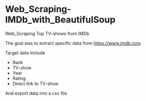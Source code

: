 # Web_Scraping-IMDb_with_BeautifulSoup
Web_Scraping Top TV-shows from IMDb

The goal was to extract specific data from https://www.imdb.com

Target data include
- Rank
- TV-show
- Year
- Rating
- Direct link to TV-show

And export data into a csv file

